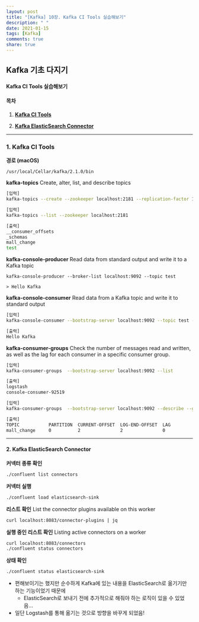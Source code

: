 ```yaml
---
layout: post
title: "[Kafka] 10장. Kafka CI Tools 실습해보기"
description: " "
date: 2021-01-15
tags: [Kafka]
comments: true
share: true
---
```


## Kafka 기초 다지기

#### Kafka CI Tools 실습해보기

#### **목차**

1. [**Kafka CI Tools**](#1-Kafka-CI-Tools)

2. [**Kafka ElasticSearch Connector**](#-2-Kakfa_ElasticSearch_Connector)

    



___

### 1. Kafka CI Tools

**경로 (macOS)**

`/usr/local/Cellar/kafka/2.1.0/bin`



**kafka-topics**
Create, alter, list, and describe topics

```sh
[입력]
kafka-topics --create --zookeeper localhost:2181 --replication-factor 1 --partitions 1 --topic test

[입력]
kafka-topics --list --zookeeper localhost:2181

[출력]
__consumer_offsets
_schemas
mall_change
test
```



**kafka-console-producer**
Read data from standard output and write it to a Kafka topic

```
kafka-console-producer --broker-list localhost:9092 --topic test

> Hello Kafka
```



**kafka-console-consumer**
Read data from a Kafka topic and write it to standard output

```sh
[입력]
kafka-console-consumer --bootstrap-server localhost:9092 --topic test --from-beginning

[출력]
Hello Kafka
```



**kafka-consumer-groups**
Check the number of messages read and written, 
as well as the lag for each consumer in a specific consumer group.

```sh
[입력]
kafka-consumer-groups  --bootstrap-server localhost:9092 --list

[출력]
logstash
console-consumer-92519
```

```sh
[입력]
kafka-consumer-groups  --bootstrap-server localhost:9092 --describe --group logstash

[출력]
TOPIC           PARTITION  CURRENT-OFFSET  LOG-END-OFFSET  LAG             CONSUMER-ID                                     HOST            CLIENT-ID
mall_change     0          2               2               0               logstash-0-c1d2cf12-8efe-47cd-8dfb-8d51b4f54e53 /127.0.0.1      logstash-0
```



___

#### 2. Kafka ElasticSearch Connector

**커넥터 종류 확인**

```
./confluent list connectors
```

**커넥터 실행**

```
./confluent load elasticsearch-sink
```

**리스트 확인**
List the connector plugins available on this worker

```
curl localhost:8083/connector-plugins | jq
```

**실행 중인 리스트 확인**
Listing active connectors on a worker

```
curl localhost:8083/connectors
./confluent status connectors
```

**상태 확인**

```
./confluent status elasticsearch-sink
```



- 편해보이기는 했지만 순수하게 Kafka에 있는 내용을 ElasticSearch로 옮기기만 하는 기능이었기 때문에
  - ElasticSearch로 보내기 전에 추가적으로 해줘야 하는 로직이 있을 수 있었음...
- 일단 Logstash를 통해 옮기는 것으로 방향을 바꾸게 되었음!
